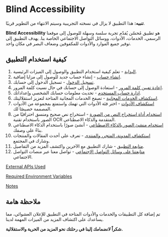 # Blind Accessibility

**تنبيه:** هذا التطبيق لا يزال في نسخته التجريبية وسيتم الانتهاء من التطوير قريبًا.

**Blind Accessibility** هو تطبيق مُحسّن يُقدّم تجربة سلسة وسهلة للوصول إلى موقعنا الرسمي، الخدمات، الأدوات، ووسائل التواصل الاجتماعي الخاصة بنا. يهدف التطبيق إلى توفير جميع الموارد والأدوات للمكفوفين وضعاف البصر في مكان واحد.

## كيفية استخدام التطبيق

1. [البداية](docs/journeys/getting-started.md) - تعلم كيفية استخدام التطبيق والوصول إلى الميزات الرئيسية.
2. [إنشاء حساب](docs/journeys/signup.md) - إنشاء حساب جديد للوصول إلى مزايا إضافية.
3. [تسجيل الدخول](docs/journeys/login.md) - تسجيل الدخول إلى حسابك.
4. [إعادة تعيين كلمة المرور](docs/journeys/reset-password.md) - استعادة الوصول إلى حسابك في حال نسيت كلمة المرور.
5. [إدارة حساب المستخدم](docs/journeys/manage-account.md) - تحديث معلومات حسابك الشخصي وإعداداتك.
6. [استكشاف الخدمات المجانية](docs/journeys/explore-services.md) - تصفح الخدمات المجانية المتاحة لتعزيز استقلاليتك.
7. [استكشاف الأدوات](docs/journeys/explore-tools.md) - اختر فئة الأدوات التي تهمك واستمتع بمجموعة من الأدوات المصممة خصيصًا لك.
8. [استخدام أداة استخراج النص من الصورة](docs/journeys/use-image-to-text-tool.md) - استخراج نص صحيح ومنسق احترافيًا من الصور باستخدام تقنية OCR المتقدمة والذكاء الاصطناعي.
9. [استخدام منشئ الصور بالذكاء الاصطناعي](docs/journeys/use-ai-image-generator.md) - أنشئ صورًا باستخدام الذكاء الاصطناعي بناءً على وصفك.
10. [استكشاف المدونة، المتجر، والمنتدى](docs/journeys/explore-blog-store-forum.md) - تعرف على أحدث المقالات والمنتجات وشارك في المجتمع.
11. [متابعة التطبيق](docs/journeys/share-the-app.md) - شارك التطبيق مع الآخرين واكتشف المزيد من التفاصيل.
12. [متابعتنا على وسائل التواصل الاجتماعي](docs/journeys/follow-social-media.md) - تواصل معنا عبر منصات التواصل الاجتماعي.

[External APIs Used](docs/external-apis-used.md)

[Required Environment Variables](docs/required-env-variables.md)

[Notes](docs/notes.md)

## ملاحظة هامة

تم إضافة كل التطبيقات والخدمات والأدوات المتاحة في التطبيق للإعلان العشوائي، مما يساعدك على اكتشاف المزيد من الميزات المهمة لدينا.

**شكراً لانضمامك إلينا في رحلتك نحو المزيد من الحرية والاستقلالية.**